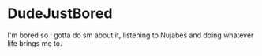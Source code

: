 # DudeJustBored
I'm bored so i gotta do sm about it, listening to Nujabes and doing whatever life brings me to.
